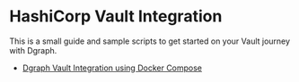 # HashiCorp Vault Integration

This is a small guide and sample scripts to get started on your Vault journey with Dgraph.

* [Dgraph Vault Integration using Docker Compose](./docker/README.md)
